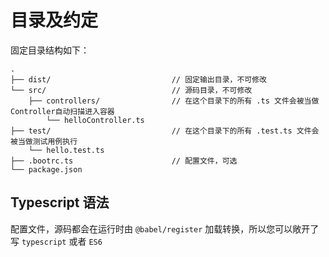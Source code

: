 # 目录及约定

固定目录结构如下：

```
.
├── dist/                           // 固定输出目录，不可修改
└── src/                            // 源码目录，不可修改
    ├── controllers/                // 在这个目录下的所有 .ts 文件会被当做Controller自动扫描进入容器
        └── helloController.ts
├── test/                           // 在这个目录下的所有 .test.ts 文件会被当做测试用例执行
    └── hello.test.ts
├── .bootrc.ts                      // 配置文件，可选
└── package.json
```

## Typescript 语法

配置文件，源码都会在运行时由 `@babel/register` 加载转换，所以您可以敞开了写 `typescript` 或者 `ES6`

